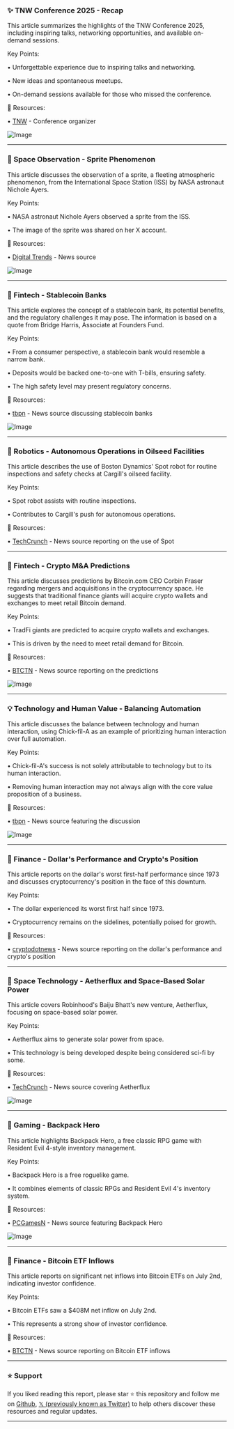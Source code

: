 ### ✨ TNW Conference 2025 - Recap

This article summarizes the highlights of the TNW Conference 2025, including inspiring talks, networking opportunities, and available on-demand sessions.

Key Points:

• Unforgettable experience due to inspiring talks and networking.

•  New ideas and spontaneous meetups.

• On-demand sessions available for those who missed the conference.


🔗 Resources:

• [TNW](https://x.com/thenextweb) -  Conference organizer

![Image](https://pbs.twimg.com/ext_tw_video_thumb/1941049015648366592/pu/img/Mys8bwLemO61anZp.jpg)


---
### 🤖 Space Observation - Sprite Phenomenon

This article discusses the observation of a sprite, a fleeting atmospheric phenomenon, from the International Space Station (ISS) by NASA astronaut Nichole Ayers.

Key Points:

• NASA astronaut Nichole Ayers observed a sprite from the ISS.

• The image of the sprite was shared on her X account.


🔗 Resources:

• [Digital Trends](https://x.com/DigitalTrends) - News source

![Image](https://t.co/GmCQsSyxBB)


---
### 🤖 Fintech - Stablecoin Banks

This article explores the concept of a stablecoin bank, its potential benefits, and the regulatory challenges it may pose.  The information is based on a quote from Bridge Harris, Associate at Founders Fund.

Key Points:

• From a consumer perspective, a stablecoin bank would resemble a narrow bank.

• Deposits would be backed one-to-one with T-bills, ensuring safety.

• The high safety level may present regulatory concerns.


🔗 Resources:

• [tbpn](https://x.com/tbpn) - News source discussing stablecoin banks

![Image](https://pbs.twimg.com/amplify_video_thumb/1940938872118300673/img/zl3mVV8Q6pOC88OQ.jpg)


---
### 🤖 Robotics - Autonomous Operations in Oilseed Facilities

This article describes the use of Boston Dynamics' Spot robot for routine inspections and safety checks at Cargill's oilseed facility.

Key Points:

• Spot robot assists with routine inspections.

•  Contributes to Cargill's push for autonomous operations.


🔗 Resources:

• [TechCrunch](https://x.com/TechCrunch) - News source reporting on the use of Spot

---
### 🤖 Fintech - Crypto M&A Predictions

This article discusses predictions by Bitcoin.com CEO Corbin Fraser regarding mergers and acquisitions in the cryptocurrency space.  He suggests that traditional finance giants will acquire crypto wallets and exchanges to meet retail Bitcoin demand.

Key Points:

• TradFi giants are predicted to acquire crypto wallets and exchanges.

• This is driven by the need to meet retail demand for Bitcoin.


🔗 Resources:

• [BTCTN](https://x.com/BTCTN) - News source reporting on the predictions

![Image](https://pbs.twimg.com/amplify_video_thumb/1940514125496377344/img/YmZ_Im0rwLO-mdNN.jpg)


---
### 💡 Technology and Human Value - Balancing Automation

This article discusses the balance between technology and human interaction, using Chick-fil-A as an example of prioritizing human interaction over full automation.

Key Points:

•  Chick-fil-A's success is not solely attributable to technology but to its human interaction.

•  Removing human interaction may not always align with the core value proposition of a business.

🔗 Resources:

• [tbpn](https://x.com/tbpn) - News source featuring the discussion

![Image](https://pbs.twimg.com/amplify_video_thumb/1940877966868992007/img/fesSFCisFLTEhkCw.jpg)


---
### 🤖 Finance - Dollar's Performance and Crypto's Position

This article reports on the dollar's worst first-half performance since 1973 and discusses cryptocurrency's position in the face of this downturn.

Key Points:

• The dollar experienced its worst first half since 1973.

• Cryptocurrency remains on the sidelines, potentially poised for growth.


🔗 Resources:

• [cryptodotnews](https://x.com/cryptodotnews) - News source reporting on the dollar's performance and crypto's position

---
### 🚀 Space Technology - Aetherflux and Space-Based Solar Power

This article covers Robinhood's Baiju Bhatt's new venture, Aetherflux, focusing on space-based solar power.

Key Points:

•  Aetherflux aims to generate solar power from space.

• This technology is being developed despite being considered sci-fi by some.

🔗 Resources:

• [TechCrunch](https://x.com/TechCrunch) - News source covering Aetherflux

![Image](https://pbs.twimg.com/media/Gu8lWCmW4AAEuIR?format=jpg&name=small)


---
### 🚀 Gaming - Backpack Hero

This article highlights Backpack Hero, a free classic RPG game with Resident Evil 4-style inventory management.

Key Points:

• Backpack Hero is a free roguelike game.

• It combines elements of classic RPGs and Resident Evil 4's inventory system.


🔗 Resources:

• [PCGamesN](https://x.com/PCGamesN) - News source featuring Backpack Hero

![Image](https://pbs.twimg.com/media/Gu8Zab0XAAASQw1?format=jpg&name=small)


---
### 🤖 Finance - Bitcoin ETF Inflows

This article reports on significant net inflows into Bitcoin ETFs on July 2nd, indicating investor confidence.

Key Points:

• Bitcoin ETFs saw a $408M net inflow on July 2nd.

• This represents a strong show of investor confidence.


🔗 Resources:

• [BTCTN](https://x.com/BTCTN) - News source reporting on Bitcoin ETF inflows


---

### ⭐️ Support

If you liked reading this report, please star ⭐️ this repository and follow me on [Github](https://github.com/Drix10), [𝕏 (previously known as Twitter)](https://x.com/DRIX_10_) to help others discover these resources and regular updates.

---
